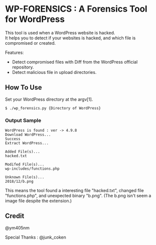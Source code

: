 # WP-FORENSICS : A Forensics Tool for WordPress

This tool is used when a WordPress website is hacked.   
It helps you to detect if your websites is hacked,
and which file is compromised or created.

Features:

* Detect compromised files with Diff from the WordPress official repository.
* Detect malicious file in upload directories.

## How To Use

Set your WordPress directory at the argv[1].

```
$ ./wp_forensics.py {Directory of WordPress}
```

### Output Sample

```
WordPress is found : ver -> 4.9.8
Download WordPress...
Success
Extract WordPress...

Added File(s)...
hacked.txt

Modifed File(s)...
wp-includes/functions.php

Unknown File(s)...
2018/12/b.png

```

This means the tool found a interesting file "hacked.txt",
changed file "functions.php", and unexpected binary "b.png".
(The b.png isn't seem a image file despite the extension.)

## Credit

@ym405nm

Special Thanks : @junk_coken 
